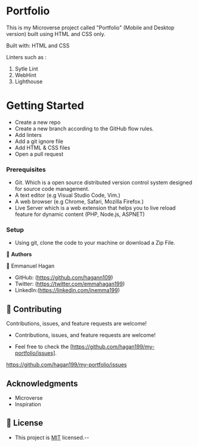 # Portfolio

This is my Microverse project called "Portfolio" (Mobile and Desktop version) built using HTML and CSS only.

Built with: HTML and CSS

Linters such as :

1. Sytle Lint
2. WebHint
3. Lighthouse

# Getting Started

- Create a new repo
- Create a new branch according to the GitHub flow rules.
- Add linters
- Add a git ignore file
- Add HTML & CSS files
- Open a pull request

### Prerequisites

- Git. Which is a open source distributed version control system designed for source code management.
- A text editor (e.g Visual Studio Code, Vim.)
- A web browser (e.g Chrome, Safari, Mozilla Firefox.)
- Live Server which is a web extension that helps you to live reload feature for dynamic content (PHP, Node.js, ASPNET)

### Setup

- Using git, clone the code to your machine or download a Zip File.

👤 **Authors**

👤 Emmanuel Hagan

- GitHub: (https://github.com/hagann109)
- Twitter: (https://twitter.com/emmahagan199)
- LinkedIn:(https://linkedin.com/inemma199)

## 🤝 Contributing

Contributions, issues, and feature requests are welcome!

- Contributions, issues, and feature requests are welcome!

- Feel free to check the [https://github.com/hagan199/my-portfolio/issues].

https://github.com/hagan199/my-portfolio/issues
## Acknowledgments

- Microverse
- Inspiration


## 📝 License


- This project is [MIT](./MIT.md) licensed.--